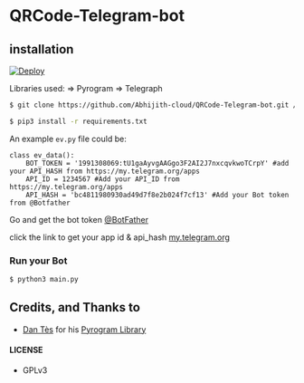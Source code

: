 # QRCode-Telegram-bot

## installation

[![Deploy](https://www.herokucdn.com/deploy/button.svg)](https://heroku.com/deploy?template=https://github.com/Abhijith-cloud/QRCode-Telegram-bot/)

Libraries used: => Pyrogram => Telegraph

```sh
$ git clone https://github.com/Abhijith-cloud/QRCode-Telegram-bot.git / gh repo clone Abhijith-cloud/QRCode-Telegram-bot
```
```sh
$ pip3 install -r requirements.txt
```
An example `ev.py` file could be:

```python3
class ev_data():
    BOT_TOKEN = '1991308069:tU1gaAyvgAAGgo3F2AI2J7nxcqvkwoTCrpY' #add your API_HASH from https://my.telegram.org/apps
    API_ID = 1234567 #Add your API_ID from https://my.telegram.org/apps
    API_HASH = 'bc4811980930ad49d7f8e2b024f7cf13' #Add your Bot token from @Botfather
```
Go and get the bot token [@BotFather](https://telegram.dog/BotFather)

click the link to get your app id & api_hash [my.telegram.org](https://my.telegram.org/auth)

### Run your Bot

```sh
$ python3 main.py
```

## Credits, and Thanks to

* [Dan Tès](https://telegram.dog/haskell) for his [Pyrogram Library](https://github.com/pyrogram/pyrogram)

#### LICENSE
- GPLv3
